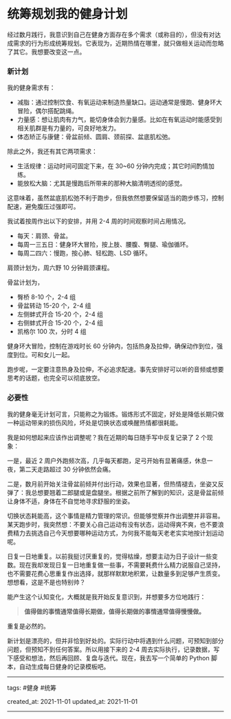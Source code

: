 # 统筹规划我的健身计划

经过数月践行，我意识到自己在健身方面存在多个需求（或称目的），但没有对达成需求的行为形成统筹规划。它表现为，近期热情在哪里，就只做相关运动而忽略了其它。我想要改变这一点。

### 新计划

我的健身需求有：

- 减脂：通过控制饮食、有氧运动来制造热量缺口。运动通常是慢跑、健身环大冒险，偶尔搭配跳绳。
- 力量感：想让肌肉有力气，能切身体会到力量感。比如在有氧运动时能感受到相关肌群是有力量的，可良好地发力。
- 体态矫正与康健：骨盆前倾、圆肩、颈前探、盆底肌松弛。

除此之外，我还有其它两项需求：

- 生活规律：运动时间可固定下来，在 30~60 分钟内完成；其它时间酌情加练。
- 能放松大脑：尤其是慢跑后所带来的那种大脑清明透彻的感觉。

这意味着，虽然盆底肌松弛不利于跑步，但我依然想要保留适当的跑步练习，控制配速，避免腹压过强即可。

我试着按周作出以下的安排，并用 2-4 周的时间观察时间占用情况。

- 每天：肩颈、骨盆。
- 每周一三五日：健身环大冒险，按上肢、腰腹、臀腿、瑜伽循环。
- 每周二四六：慢跑，按心肺、轻松跑、LSD 循环。

肩颈计划为，周六野 10 分钟肩颈课程。

骨盆计划为，
- 臀桥 8-10 个，2-4 组
- 骨盆转动 15-20 个，2-4 组
- 左侧蚌式开合 15-20 个，2-4 组
- 右侧蚌式开合 15-20 个，2-4 组
- 凯格尔 100 次，分时 4 组

健身环大冒险，控制在游戏时长 60 分钟内，包括热身及拉伸，确保动作到位，强度到位。可和女儿一起。

跑步呢，一定要注意热身及拉伸，不必追求配速。事先安排好可以听的音频或想要思考的话题，也完全可以彻底放空。

### 必要性

我的健身毫无计划可言，只能称之为锻炼。锻炼形式不固定，好处是降低长期只做一种运动带来的损伤风险，坏处是切换状态或唤醒热情都很耗能。

我是如何想起来应该作出调整呢？我在近期的每日随手写中反复记录了 2 个现象：

一是，最近 2 周户外跑频次高，几乎每天都跑，足弓开始有显著痛感，休息一夜，第二天走路超过 30 分钟依然会痛。

二是，数月前开始关注骨盆前倾并付出行动，效果也显著，但热情褪去，坐姿又反弹了：我总想要翘着二郎腿或是盘腿坐。根据之前所了解到的知识，这是骨盆前倾让身体不适，身体在不自觉地寻求舒服的坐姿。

切换状态耗能高，这个事情是精力管理的常识。但能够觉察并作出调整并非容易。某天跑步时，我突然想：不要关心自己运动有没有状态，运动得爽不爽，也不要浪费精力去挑选自己今天想要哪种运动方式，为何我不能每天老老实实地按计划运动呢。

日复一日地重复。以前我挺讨厌重复的，觉得枯燥，想要主动为日子设计一些变数。现在我却发现日复一日地重复做一些事，不需要耗费什么精力说服自己坚持，也不需要花费心思重复作出选择，就那样默默地积累，让数量多到足够产生质变。想想看，这是不是也特别帅？

能产生这个认知变化，大概就是我开始反复意识到，并想要多方位地践行：

> **值得做的事情通常值得长期做，值得长期做的事情通常值得慢慢做。**

重复是必然的。

新计划是漂亮的，但并非恰到好处的。实际行动中将遇到什么问题，可预知到部分问题，但预知不到任何答案。所以用接下来的 2-4 周去实际执行，记录数据，写下感受和想法，然后再回顾、复盘与迭代。现在，我去写一个简单的 Python 脚本，自动生成每日健身的记录模板吧。

---

tags: #健身 #统筹

created_at: 2021-11-01
updated_at: 2021-11-01

---